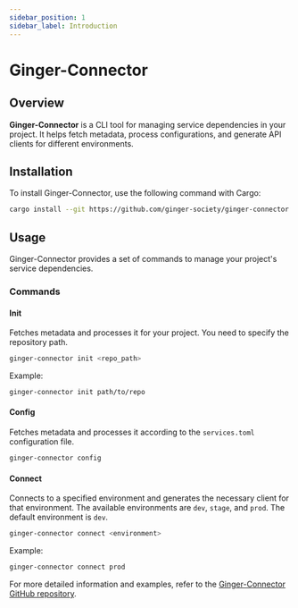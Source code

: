```yaml
---
sidebar_position: 1
sidebar_label: Introduction
---
```


# Ginger-Connector

## Overview

**Ginger-Connector** is a CLI tool for managing service dependencies in your project. It helps fetch metadata, process configurations, and generate API clients for different environments. 

## Installation

To install Ginger-Connector, use the following command with Cargo:

```sh
cargo install --git https://github.com/ginger-society/ginger-connector
```

## Usage

Ginger-Connector provides a set of commands to manage your project's service dependencies.

### Commands

#### Init

Fetches metadata and processes it for your project. You need to specify the repository path.

```sh
ginger-connector init <repo_path>
```

Example:

```sh
ginger-connector init path/to/repo
```

#### Config

Fetches metadata and processes it according to the `services.toml` configuration file.

```sh
ginger-connector config
```

#### Connect

Connects to a specified environment and generates the necessary client for that environment. The available environments are `dev`, `stage`, and `prod`. The default environment is `dev`.

```sh
ginger-connector connect <environment>
```

Example:

```sh
ginger-connector connect prod
```

For more detailed information and examples, refer to the [Ginger-Connector GitHub repository](https://github.com/ginger-society/ginger-connector).
